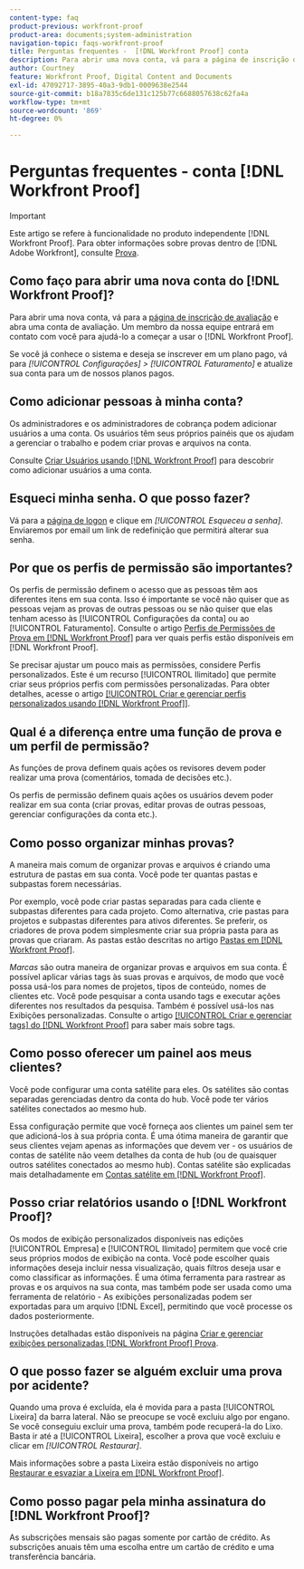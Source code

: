 ```yaml
---
content-type: faq
product-previous: workfront-proof
product-area: documents;system-administration
navigation-topic: faqs-workfront-proof
title: Perguntas frequentes -  [!DNL Workfront Proof] conta
description: Para abrir uma nova conta, vá para a página de inscrição de avaliação e abra uma conta de avaliação. Um membro de nossa equipe entrará em contato com você para ajudá-lo a começar a usar o  [!DNL Workfront Proof].
author: Courtney
feature: Workfront Proof, Digital Content and Documents
exl-id: 47092717-3895-40a3-9db1-0009638e2544
source-git-commit: b18a7835c6de131c125b77c6688057638c62fa4a
workflow-type: tm+mt
source-wordcount: '869'
ht-degree: 0%

---
```


# Perguntas frequentes - conta [!DNL Workfront Proof]

>[!IMPORTANT]
>
>Este artigo se refere à funcionalidade no produto independente [!DNL Workfront Proof]. Para obter informações sobre provas dentro de [!DNL Adobe Workfront], consulte [Prova](../../../review-and-approve-work/proofing/proofing.md).

## Como faço para abrir uma nova conta do [!DNL Workfront Proof]?

Para abrir uma nova conta, vá para a [página de inscrição de avaliação](https://business.adobe.com/br/products/workfront/proofing-approvals.html) e abra uma conta de avaliação. Um membro da nossa equipe entrará em contato com você para ajudá-lo a começar a usar o [!DNL Workfront Proof].

Se você já conhece o sistema e deseja se inscrever em um plano pago, vá para *[!UICONTROL Configurações]* *>* *[!UICONTROL Faturamento]* e atualize sua conta para um de nossos planos pagos.

## Como adicionar pessoas à minha conta?

Os administradores e os administradores de cobrança podem adicionar usuários a uma conta. Os usuários têm seus próprios painéis que os ajudam a gerenciar o trabalho e podem criar provas e arquivos na conta.

Consulte [Criar Usuários usando [!DNL Workfront Proof]](../../../workfront-proof/wp-mnguserscontacts/users/create-users.md) para descobrir como adicionar usuários a uma conta.

## Esqueci minha senha. O que posso fazer?

Vá para a [página de logon](https://app.proofhq.com/login) e clique em *[!UICONTROL Esqueceu a senha]*. Enviaremos por email um link de redefinição que permitirá alterar sua senha.

## Por que os perfis de permissão são importantes?

Os perfis de permissão definem o acesso que as pessoas têm aos diferentes itens em sua conta. Isso é importante se você não quiser que as pessoas vejam as provas de outras pessoas ou se não quiser que elas tenham acesso às [!UICONTROL Configurações da conta] ou ao [!UICONTROL Faturamento]. Consulte o artigo [Perfis de Permissões de Prova em  [!DNL Workfront Proof]](../../../workfront-proof/wp-acct-admin/account-settings/proof-perm-profiles-in-wp.md) para ver quais perfis estão disponíveis em [!DNL Workfront Proof].

Se precisar ajustar um pouco mais as permissões, considere Perfis personalizados. Este é um recurso [!UICONTROL Ilimitado] que permite criar seus próprios perfis com permissões personalizadas. Para obter detalhes, acesse o artigo [[!UICONTROL Criar e gerenciar perfis personalizados usando  [!DNL Workfront Proof]]](../../../workfront-proof/wp-mnguserscontacts/users/create-and-manage-custom-profiles.md).

## Qual é a diferença entre uma função de prova e um perfil de permissão?

As funções de prova definem quais ações os revisores devem poder realizar uma prova (comentários, tomada de decisões etc.).

Os perfis de permissão definem quais ações os usuários devem poder realizar em sua conta (criar provas, editar provas de outras pessoas, gerenciar configurações da conta etc.).

## Como posso organizar minhas provas?

A maneira mais comum de organizar provas e arquivos é criando uma estrutura de pastas em sua conta. Você pode ter quantas pastas e subpastas forem necessárias.

Por exemplo, você pode criar pastas separadas para cada cliente e subpastas diferentes para cada projeto. Como alternativa, crie pastas para projetos e subpastas diferentes para ativos diferentes. Se preferir, os criadores de prova podem simplesmente criar sua própria pasta para as provas que criaram. As pastas estão descritas no artigo [Pastas em [!DNL Workfront Proof]](../../../workfront-proof/wp-work-proofsfiles/organize-your-work/folders.md).

*Marcas* são outra maneira de organizar provas e arquivos em sua conta. É possível aplicar várias tags às suas provas e arquivos, de modo que você possa usá-los para nomes de projetos, tipos de conteúdo, nomes de clientes etc. Você pode pesquisar a conta usando tags e executar ações diferentes nos resultados da pesquisa. Também é possível usá-los nas Exibições personalizadas. Consulte o artigo [[!UICONTROL Criar e gerenciar tags] do  [!DNL Workfront Proof]](../../../workfront-proof/wp-work-proofsfiles/organize-your-work/create-and-manage-tags.md) para saber mais sobre tags.

## Como posso oferecer um painel aos meus clientes?

Você pode configurar uma conta satélite para eles. Os satélites são contas separadas gerenciadas dentro da conta do hub. Você pode ter vários satélites conectados ao mesmo hub.

Essa configuração permite que você forneça aos clientes um painel sem ter que adicioná-los à sua própria conta. É uma ótima maneira de garantir que seus clientes vejam apenas as informações que devem ver - os usuários de contas de satélite não veem detalhes da conta de hub (ou de quaisquer outros satélites conectados ao mesmo hub). Contas satélite são explicadas mais detalhadamente em [Contas satélite em [!DNL Workfront Proof]](../../../workfront-proof/wp-acct-admin/satellite-accounts/sat-accts-in-wp.md).

## Posso criar relatórios usando o [!DNL Workfront Proof]?

Os modos de exibição personalizados disponíveis nas edições [!UICONTROL Empresa] e [!UICONTROL Ilimitado] permitem que você crie seus próprios modos de exibição na conta. Você pode escolher quais informações deseja incluir nessa visualização, quais filtros deseja usar e como classificar as informações. É uma ótima ferramenta para rastrear as provas e os arquivos na sua conta, mas também pode ser usada como uma ferramenta de relatório - As exibições personalizadas podem ser exportadas para um arquivo [!DNL Excel], permitindo que você processe os dados posteriormente.

Instruções detalhadas estão disponíveis na página [Criar e gerenciar exibições personalizadas [!DNL Workfront Proof] Prova](../../../workfront-proof/wp-work-proofsfiles/manage-your-work/create-and-manage-custom-views.md).

## O que posso fazer se alguém excluir uma prova por acidente?

Quando uma prova é excluída, ela é movida para a pasta [!UICONTROL Lixeira] da barra lateral. Não se preocupe se você excluiu algo por engano. Se você conseguiu excluir uma prova, também pode recuperá-la do Lixo. Basta ir até a [!UICONTROL Lixeira], escolher a prova que você excluiu e clicar em *[!UICONTROL Restaurar]*.

Mais informações sobre a pasta Lixeira estão disponíveis no artigo [Restaurar e esvaziar a Lixeira em [!DNL Workfront Proof]](../../../workfront-proof/wp-work-proofsfiles/manage-your-work/restore-and-empty-trash.md).

## Como posso pagar pela minha assinatura do [!DNL Workfront Proof]?

As subscrições mensais são pagas somente por cartão de crédito. As subscrições anuais têm uma escolha entre um cartão de crédito e uma transferência bancária. <!--Visit the [Account Payment in [!DNL Workfront Proof]](../../../workfront-proof/wp-billingsettings/manage-your-billing/acct-payment-in-wp.md) help page for additional information.-->
